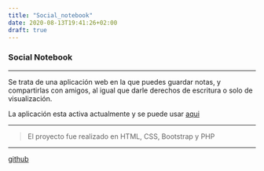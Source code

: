 ```yaml
---
title: "Social_notebook"
date: 2020-08-13T19:41:26+02:00
draft: true
---
```


### Social Notebook

------------


Se trata de una aplicación web en la que puedes guardar notas, y compartirlas con amigos, al igual que darle derechos de escritura o
solo de visualización.

La aplicación esta activa actualmente y se puede usar [aqui](http://social-notebook.mag-ma.online "aqui")

------------


>El proyecto fue realizado en HTML, CSS, Bootstrap y PHP

------------


[github](https://github.com/miguelangelgil/Social-NoteBook "github")
